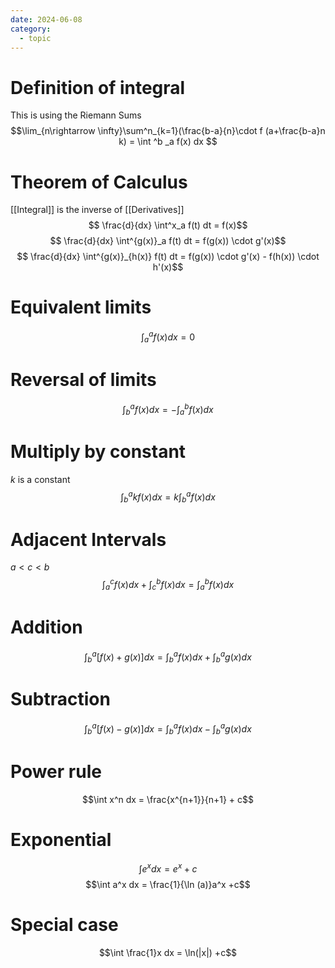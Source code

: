 ```yaml
---
date: 2024-06-08
category:
  - topic
---
```

# Definition of integral
This is using the Riemann Sums
$$\lim_{n\rightarrow \infty}\sum^n_{k=1}(\frac{b-a}{n}\cdot f (a+\frac{b-a}n k) = \int ^b _a f(x) dx $$
# Theorem of Calculus
[[Integral]] is the inverse of [[Derivatives]]
$$ \frac{d}{dx} \int^x_a f(t) dt = f(x)$$
$$ \frac{d}{dx} \int^{g(x)}_a f(t) dt = f(g(x)) \cdot g'(x)$$
$$ \frac{d}{dx} \int^{g(x)}_{h(x)} f(t) dt = f(g(x)) \cdot g'(x) - f(h(x)) \cdot h'(x)$$
# Equivalent limits
$$\int^a_a f(x) dx = 0$$
# Reversal of limits
$$\int^a_b f(x) dx = - \int^b _a f(x) dx$$
#  Multiply by constant
$k$ is a constant
$$\int^a_b kf(x) dx = k \int^a_b f(x) dx$$
# Adjacent Intervals
$a<c<b$
$$\int^c_a f(x) dx +\int ^b_cf(x) dx = \int^b_af(x)dx $$
# Addition
$$\int^a_b [f(x)+g(x)] dx = \int^a_b f(x)dx + \int^a_b g(x)dx$$
# Subtraction
$$\int^a_b [f(x)-g(x)] dx = \int^a_b f(x)dx - \int^a_b g(x)dx$$
# Power rule
$$\int x^n dx = \frac{x^{n+1}}{n+1} + c$$
# Exponential
$$\int e^x dx = e^x +c$$
$$\int a^x dx = \frac{1}{\ln (a)}a^x +c$$
# Special case
$$\int \frac{1}x dx = \ln(|x|) +c$$

